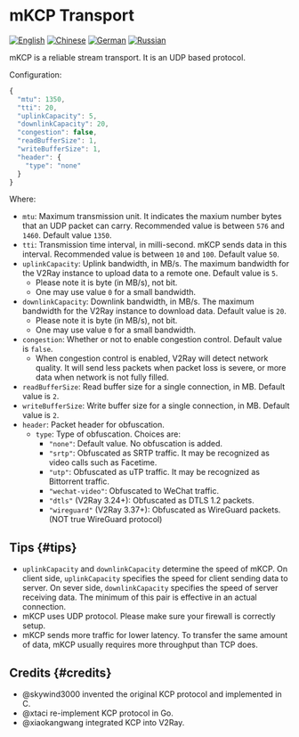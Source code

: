 # mKCP Transport

[![English](../../resources/english.svg)](https://www.v2ray.com/en/configuration/transport/mkcp.html) [![Chinese](../../resources/chinese.svg)](https://www.v2ray.com/chapter_02/transport/mkcp.html) [![German](../../resources/german.svg)](https://www.v2ray.com/de/configuration/transport/mkcp.html) [![Russian](../../resources/russian.svg)](https://www.v2ray.com/ru/configuration/transport/mkcp.html)

mKCP is a reliable stream transport. It is an UDP based protocol.

Configuration:

```javascript
{
  "mtu": 1350,
  "tti": 20,
  "uplinkCapacity": 5,
  "downlinkCapacity": 20,
  "congestion": false,
  "readBufferSize": 1,
  "writeBufferSize": 1,
  "header": {
    "type": "none"
  }
}
```

Where:

* `mtu`: Maximum transmission unit. It indicates the maxium number bytes that an UDP packet can carry. Recommended value is between `576` and `1460`. Default value `1350`.
* `tti`: Transmission time interval, in milli-second. mKCP sends data in this interval. Recommended value is between `10` and `100`. Default value `50`.
* `uplinkCapacity`: Uplink bandwidth, in MB/s. The maximum bandwidth for the V2Ray instance to upload data to a remote one. Default value is `5`. 
  * Please note it is byte (in MB/s), not bit.
  * One may use value `0` for a small bandwidth.
* `downlinkCapacity`: Downlink bandwidth, in MB/s. The maximum bandwidth for the V2Ray instance to download data. Default value is `20`. 
  * Please note it is byte (in MB/s), not bit.
  * One may use value `0` for a small bandwidth.
* `congestion`: Whether or not to enable congestion control. Default value is `false`. 
  * When congestion control is enabled, V2Ray will detect network quality. It will send less packets when packet loss is severe, or more data when network is not fully filled.
* `readBufferSize`: Read buffer size for a single connection, in MB. Default value is `2`.
* `writeBufferSize`: Write buffer size for a single connection, in MB. Default value is `2`.
* `header`: Packet header for obfuscation. 
  * `type`: Type of obfuscation. Choices are: 
    * `"none"`: Default value. No obfuscation is added.
    * `"srtp"`: Obfuscated as SRTP traffic. It may be recognized as video calls such as Facetime.
    * `"utp"`: Obfuscated as uTP traffic. It may be recognized as Bittorrent traffic.
    * `"wechat-video"`: Obfuscated to WeChat traffic.
    * `"dtls"` (V2Ray 3.24+): Obfuscated as DTLS 1.2 packets.
    * `"wireguard"` (V2Ray 3.37+): Obfuscated as WireGuard packets. (NOT true WireGuard protocol)

## Tips {#tips}

* `uplinkCapacity` and `downlinkCapacity` determine the speed of mKCP. On client side, `uplinkCapacity` specifies the speed for client sending data to server. On sever side, `downlinkCapacity` specifies the speed of server receiving data. The minimum of this pair is effective in an actual connection.
* mKCP uses UDP protocol. Please make sure your firewall is correctly setup.
* mKCP sends more traffic for lower latency. To transfer the same amount of data, mKCP usually requires more throughput than TCP does.

## Credits {#credits}

* @skywind3000 invented the original KCP protocol and implemented in C.
* @xtaci re-implement KCP protocol in Go.
* @xiaokangwang integrated KCP into V2Ray.